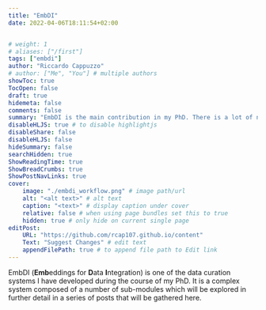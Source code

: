 ```yaml
---
title: "EmbDI"
date: 2022-04-06T18:11:54+02:00


# weight: 1
# aliases: ["/first"]
tags: ["embdi"]
author: "Riccardo Cappuzzo"
# author: ["Me", "You"] # multiple authors
showToc: true
TocOpen: false
draft: true
hidemeta: false
comments: false
summary: "EmbDI is the main contribution in my PhD. There is a lot of nuance and information to talk about, so I'll try to compile some of that in these posts."
disableHLJS: true # to disable highlightjs
disableShare: false
disableHLJS: false
hideSummary: false
searchHidden: true
ShowReadingTime: true
ShowBreadCrumbs: true
ShowPostNavLinks: true
cover:
    image: "./embdi_workflow.png" # image path/url
    alt: "<alt text>" # alt text
    caption: "<text>" # display caption under cover
    relative: false # when using page bundles set this to true
    hidden: true # only hide on current single page
editPost:
    URL: "https://github.com/rcap107.github.io/content"
    Text: "Suggest Changes" # edit text
    appendFilePath: true # to append file path to Edit link
---
```

EmbDI (**Emb**eddings for **D**ata **I**ntegration) is one of the data curation
systems I have developed during the course of my PhD. It is a complex system
composed of a number of sub-modules which will be explored in further detail in
a series of posts that will be gathered here. 
